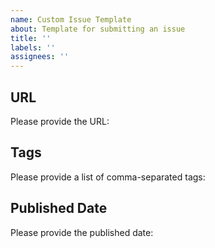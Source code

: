 ```yaml
---
name: Custom Issue Template
about: Template for submitting an issue
title: ''
labels: ''
assignees: ''
---
```


## URL
Please provide the URL:

## Tags
Please provide a list of comma-separated tags:

## Published Date
Please provide the published date: